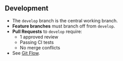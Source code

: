 ## Development  

- The `develop` branch is the central working branch.  
- **Feature branches** must branch off from `develop`. 
- **Pull Requests** to `develop` require:  
  - 1 approved review  
  - Passing CI tests  
  - No merge conflicts  
- See [Git Flow](https://nvie.com/posts/a-successful-git-branching-model/).  
